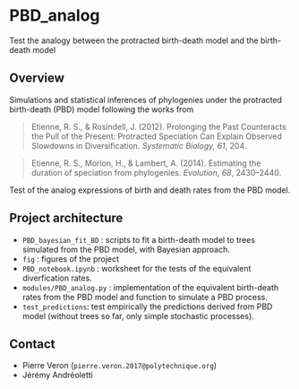 # PBD_analog
Test the analogy between the protracted birth-death model and the birth-death 
model

## Overview
Simulations and statistical inferences of phylogenies under the protracted 
birth-death (PBD) model following the works from 
> Etienne, R. S., & Rosindell, J. (2012). Prolonging the Past Counteracts the Pull of the Present: Protracted Speciation Can Explain Observed Slowdowns in Diversification. _Systematic Biology, 61_, 204.

> Etienne, R. S., Morlon, H., & Lambert, A. (2014). Estimating the duration of speciation from phylogenies. _Evolution, 68_, 2430–2440.

Test of the analog expressions of birth and death rates from the PBD model. 

## Project architecture
* `PBD_bayesian_fit_BD` : scripts to fit a birth-death model to trees simulated from the PBD model, with Bayesian approach.
* `fig` : figures of the project
* `PBD_notebook.ipynb` : worksheet for the tests of the equivalent diverfication rates.
* `modules/PBD_analog.py` : implementation of the equivalent birth-death rates from the PBD model and function to simulate a PBD process. 
* `test_predictions`: test empirically the predictions derived from PBD model (without trees so far, only simple stochastic processes). 

## Contact
* Pierre Veron (`pierre.veron.2017@polytechnique.org`)
* Jérémy Andréoletti